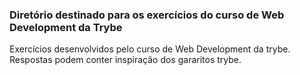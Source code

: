 ### Diretório destinado para os exercícios do curso de Web Development da Trybe

Exercícios desenvolvidos pelo curso de Web Development da trybe.
Respostas podem conter inspiração dos gararitos trybe.
